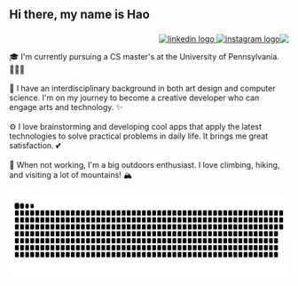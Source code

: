 <h2 align="left">Hi there, my name is Hao</h2>


###

<div align="right">

  <img align="right" height="160" src="https://media.tenor.com/Yb9m-oHU20QAAAAi/%E7%BA%BF%E6%9D%A1%E5%B0%8F%E7%8B%97.gif"  />
  
  <a href="https://www.linkedin.com/in/tan-hao/" target="_blank">
    <img src="https://img.shields.io/static/v1?message=LinkedIn&logo=linkedin&label=&color=0077B5&logoColor=white&labelColor=&style=for-the-badge" height="25" alt="linkedin logo"  />
  </a>
  <a href="https://www.instagram.com/tanhaoww/" target="_blank">
    <img src="https://img.shields.io/static/v1?message=Instagram&logo=instagram&label=&color=E4405F&logoColor=white&labelColor=&style=for-the-badge" height="25" alt="instagram logo"  />
  </a>
</div>

<p align="left">🎓 I'm currently pursuing a CS master's at the University of Pennsylvania. 👩🏻‍💻<br><br>🎨 I have an interdisciplinary background in both art design and computer science. I'm on my journey to become a creative developer who can engage arts and technology. ✨<br><br>⚙️ I love brainstorming and developing cool apps that apply the latest technologies to solve practical problems in daily life. It brings me great satisfaction. 💕<br><br>🍏 When not working, I'm a big outdoors enthusiast. I love climbing, hiking, and visiting a lot of mountains! 🏔️</p>

###
<img align="left" height="150" src="https://raw.githubusercontent.com/tanhaow/tanhaow/output/snake.svg" alt="Snake animation" />
<br clear="both">

###

